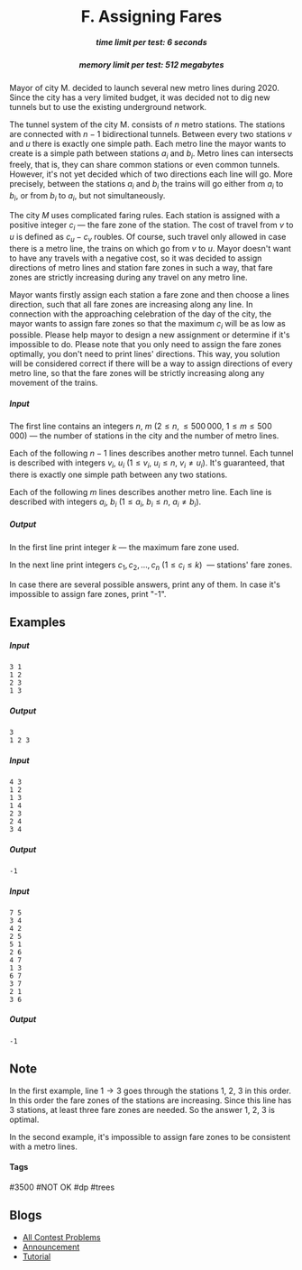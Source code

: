 <h1 style='text-align: center;'> F. Assigning Fares</h1>

<h5 style='text-align: center;'>time limit per test: 6 seconds</h5>
<h5 style='text-align: center;'>memory limit per test: 512 megabytes</h5>

Mayor of city M. decided to launch several new metro lines during 2020. Since the city has a very limited budget, it was decided not to dig new tunnels but to use the existing underground network.

The tunnel system of the city M. consists of $n$ metro stations. The stations are connected with $n - 1$ bidirectional tunnels. Between every two stations $v$ and $u$ there is exactly one simple path. Each metro line the mayor wants to create is a simple path between stations $a_i$ and $b_i$. Metro lines can intersects freely, that is, they can share common stations or even common tunnels. However, it's not yet decided which of two directions each line will go. More precisely, between the stations $a_i$ and $b_i$ the trains will go either from $a_i$ to $b_i$, or from $b_i$ to $a_i$, but not simultaneously.

The city $M$ uses complicated faring rules. Each station is assigned with a positive integer $c_i$ — the fare zone of the station. The cost of travel from $v$ to $u$ is defined as $c_u - c_v$ roubles. Of course, such travel only allowed in case there is a metro line, the trains on which go from $v$ to $u$. Mayor doesn't want to have any travels with a negative cost, so it was decided to assign directions of metro lines and station fare zones in such a way, that fare zones are strictly increasing during any travel on any metro line.

Mayor wants firstly assign each station a fare zone and then choose a lines direction, such that all fare zones are increasing along any line. In connection with the approaching celebration of the day of the city, the mayor wants to assign fare zones so that the maximum $c_i$ will be as low as possible. Please help mayor to design a new assignment or determine if it's impossible to do. Please note that you only need to assign the fare zones optimally, you don't need to print lines' directions. This way, you solution will be considered correct if there will be a way to assign directions of every metro line, so that the fare zones will be strictly increasing along any movement of the trains.

##### Input

The first line contains an integers $n$, $m$ ($2 \le n, \le 500\,000,\ 1 \le m \le 500\,000$) — the number of stations in the city and the number of metro lines.

Each of the following $n-1$ lines describes another metro tunnel. Each tunnel is described with integers $v_i$, $u_i$ ($1 \le v_i,\ u_i \le n$, $v_i \ne u_i$). It's guaranteed, that there is exactly one simple path between any two stations.

Each of the following $m$ lines describes another metro line. Each line is described with integers $a_i$, $b_i$ ($1 \le a_i,\ b_i \le n$, $a_i \neq b_i$).

##### Output

In the first line print integer $k$ — the maximum fare zone used.

In the next line print integers $c_1, c_2, \ldots, c_n$ ($1 \le c_i \le k$)  — stations' fare zones. 

In case there are several possible answers, print any of them. In case it's impossible to assign fare zones, print "-1".

## Examples

##### Input


```text
3 1
1 2
2 3
1 3
```
##### Output


```text
3
1 2 3
```
##### Input


```text
4 3
1 2
1 3
1 4
2 3
2 4
3 4
```
##### Output


```text
-1
```
##### Input


```text
7 5
3 4
4 2
2 5
5 1
2 6
4 7
1 3
6 7
3 7
2 1
3 6
```
##### Output


```text
-1
```
## Note

In the first example, line $1 \rightarrow 3$ goes through the stations 1, 2, 3 in this order. In this order the fare zones of the stations are increasing. Since this line has 3 stations, at least three fare zones are needed. So the answer 1, 2, 3 is optimal.

In the second example, it's impossible to assign fare zones to be consistent with a metro lines.



#### Tags 

#3500 #NOT OK #dp #trees 

## Blogs
- [All Contest Problems](../Codeforces_Round_626_(Div._1,_based_on_Moscow_Open_Olympiad_in_Informatics).md)
- [Announcement](../blogs/Announcement.md)
- [Tutorial](../blogs/Tutorial.md)
